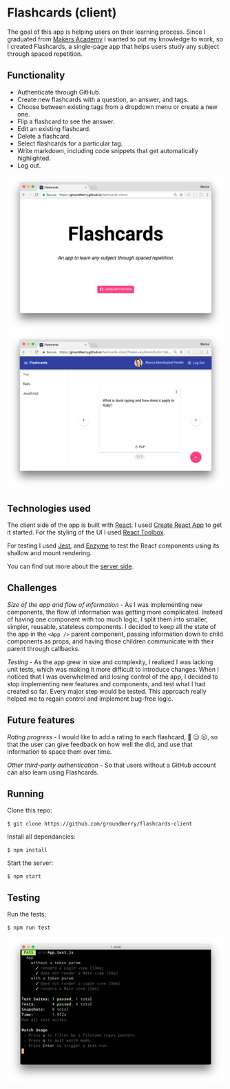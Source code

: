 # Flashcards (client)

The goal of this app is helping users on their learning process. Since I graduated from [Makers Academy](http://www.makersacademy.com/) I wanted to put my knowledge to work, so I created Flashcards, a single-page app that helps users study any subject through spaced repetition.

## Functionality

- Authenticate through GitHub.
- Create new flashcards with a question, an answer, and tags.
- Choose between existing tags from a dropdown menu or create a new one.
- Flip a flashcard to see the answer.
- Edit an existing flashcard.
- Delete a flashcard.
- Select flashcards for a particular tag.
- Write markdown, including code snippets that get automatically highlighted.
- Log out.

![Login page](public/img/login-page.png)
![Show flashcards with selected tag](public/img/show-flashcards-with-selected-tag.png)

## Technologies used

The client side of the app is built with [React](https://facebook.github.io/react/). I used [Create React App](https://github.com/facebookincubator/create-react-app) to get it started. For the styling of the UI I used [React Toolbox](http://react-toolbox.com/).

For testing I used [Jest](https://github.com/facebook/jest), and [Enzyme](http://airbnb.io/enzyme/) to test the React components using its shallow and mount rendering.

You can find out more about the [server side](https://github.com/groundberry/flashcards-server).

## Challenges

*Size of the app and flow of information* - As I was implementing new components, the flow of information was getting more complicated. Instead of having one component with too much logic, I split them into smaller, simpler, reusable, stateless components. I decided to keep all the state of the app in the `<App />` parent component, passing information down to child components as props, and having those children communicate with their parent through callbacks.

*Testing* - As the app grew in size and complexity, I realized I was lacking unit tests, which was making it more difficult to introduce changes. When I noticed that I was overwhelmed and losing control of the app, I decided to stop implementing new features and components, and test what I had created so far. Every major step would be tested. This approach really helped me to regain control and implement bug-free logic.

## Future features

*Rating progress* - I would like to add a rating to each flashcard, 🙂 😑 ☹️, so that the user can give feedback on how well the did, and use that information to space them over time.

*Other third-party authentication* - So that users without a GitHub account can also learn using Flashcards.

## Running

Clone this repo:

```
$ git clone https://github.com/groundberry/flashcards-client
```

Install all dependancies:

```
$ npm install
```

Start the server:

```
$ npm start
```

## Testing

Run the tests:

```
$ npm run test
```

![Unit tests](public/img/unit-tests.png)
